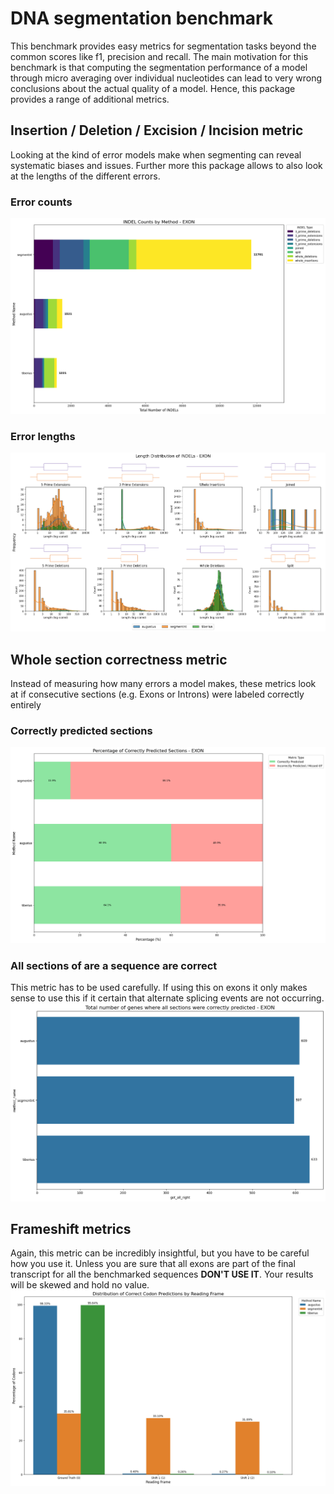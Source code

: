 # DNA segmentation benchmark
This benchmark provides easy metrics for segmentation tasks beyond the common scores like f1, precision and
recall. The main motivation for this benchmark is that computing the segmentation performance of a model
 through micro averaging over individual nucleotides can lead to very wrong conclusions about the actual quality
of a model. Hence, this package provides a range of additional metrics.

## Insertion / Deletion / Excision / Incision metric
Looking at the kind of error models make when segmenting can reveal systematic biases and issues. Further more this package allows to also look
at the lengths of the different errors.
### Error counts
![image](example_plots/indel_error_counts_exon.png)
### Error lengths
![image](example_plots/indel_error_lengths_exon.png)

## Whole section correctness metric
Instead of measuring how many errors a model makes, these metrics look at if consecutive sections (e.g. Exons or Introns) 
were labeled correctly entirely 
### Correctly predicted sections
![image](example_plots/correct_section_exon.png)
### All sections of are a sequence are correct
This metric has to be used carefully. If using this on exons it only makes sense to use this if it certain
that alternate splicing events are not occurring.
![image](example_plots/all_sections_correct_exon.png)

## Frameshift metrics
Again, this metric can be incredibly insightful, but you have to be careful how you use it. Unless you
are sure that all exons are part of the final transcript for all the benchmarked sequences **DON'T USE IT**.
Your results will be skewed and hold no value. 
![image](example_plots/frame_shift.png)